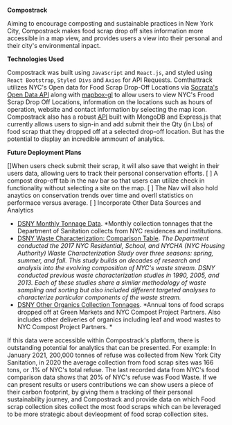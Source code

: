 **Compostrack** 

Aiming to encourage composting and sustainable practices in New York City, Compostrack makes food scrap drop off sites information more accessible in a map view, and provides users a view into their personal and their city's environmental inpact.

**Technologies Used**

Compostrack was built using `JavaScript` and `React.js`, and styled using `React Bootstrap`, `Styled Divs` and `Axios` for API Requests. 
Comthattrack utilizes NYC's Open data for Food Scrap Drop-Off Locations via [Socrata's Open Data API](https://dev.socrata.com/foundry/data.cityofnewyork.us/if26-z6xq) along with [mapbox-gl](https://docs.mapbox.com/mapbox-gl-js/api/) to allow users to view NYC's Frood Scrap Drop Off Locations, information on the locations such as hours of operation, website and contact information by selecting the map icon. Compostrack also has a robust [API](https://github.com/GASustainableCitiesHackathon/compost) built with MongoDB and Express.js that currently allows users to sign-in and add submit their the Qty (in Lbs) of food scrap that they dropped off at a selected drop-off location. But has the potential to display an incredible ammount of analytics. 

**Future Deployment Plans**

[]When users check submit their scrap, it will also save that weight in their users data, allowing uers to track their personal conservation efforts. 
[ ] A compost drop-off tab in the nav bar so that users can utilize check in functionality without selecting a site on the map. 
[ ] The Nav will also hold anaytics on conservation trends over time and overll statistics on performace versus average. 
[ ] Incorporate Other Data Sources and Analytics 

- [DSNY Monthly Tonnage Data](https://data.cityofnewyork.us/City-Government/DSNY-Monthly-Tonnage-Data/ebb7-mvp5). *Monthly collection tonnages that the Department of Sanitation collects from NYC residences and institutions. 
- [DSNY Waste Characterization: Comparison Table](https://data.cityofnewyork.us/Environment/DSNY-Waste-Characterization-Comparison-Table/sx92-yn4a). *The Department conducted the 2017 NYC Residential, School, and NYCHA (NYC Housing Authority) Waste Characterization Study over three seasons: spring, summer, and fall. This study builds on decades of research and analysis into the evolving composition of NYC's waste stream. DSNY conducted previous waste characterization studies in 1990, 2005, and 2013. Each of these studies share a similar methodology of waste sampling and sorting but also included different targeted analyses to characterize particular components of the waste stream.*
- [DSNY Other Organics Collection Tonnages](https://data.cityofnewyork.us/Environment/DSNY-Other-Organics-Collection-Tonnages/6yag-pnij). *Annual tons of food scraps dropped off at Green Markets and NYC Compost Project Partners. Also includes other deliveries of organics including leaf and wood wastes to NYC Compost Project Partners. *

If this data were accessible within Compostrack's platform, there is outstanding potential for analytics that can be presented. For example: In January 2021, 200,000 tonnes of refuse was collected from New York City Sanitation, in 2020 the average collection from food scrap sites was 166 tons, or .1% of NYC's total refuse. The last recorded data from NYC's food comparison data shows that 20% of NYC's refuse was Food Waste. If we can present results or users contributions we can show users a piece of their carbon footprint, by giving them a tracking of their personal sustainability journey, and Compostrack and provide data on which Food scrap collection sites collect the most food scraps which can be leveraged to be more strategic about devleopment of food scrap collection sites. 
